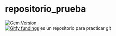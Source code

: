 repositorio_prueba
==================
[![Gem Version](https://badge.fury.io/rb/youtube_it.png)](http://badge.fury.io/rb/youtube_it) <br>
[![Gitfy fundings](http://localhost:3000/projects/holidayreminder/badge)](http://badge.fury.io/rb/youtube_it)
es un repositorio para practicar git
